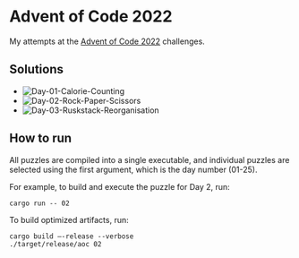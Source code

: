 # Advent of Code 2022

My attempts at the [Advent of Code 2022](https://adventofcode.com/2022) challenges.

## Solutions

* ![Day-01-Calorie-Counting](https://github.com/aroralanuk/aoc2022/actions/workflows/Day-01.yml/badge.svg?branch=main)
* ![Day-02-Rock-Paper-Scissors](https://github.com/aroralanuk/aoc2022/actions/workflows/Day-02.yml/badge.svg?branch=main)
* ![Day-03-Ruskstack-Reorganisation](https://github.com/aroralanuk/aoc2022/actions/workflows/Day-03.yml/badge.svg?branch=main)

## How to run

All puzzles are compiled into a single executable, and individual puzzles are selected using the first argument, which is the day number (01-25).

For example, to build and execute the puzzle for Day 2, run:

```
cargo run -- 02
```

To build optimized artifacts, run:

```
cargo build –-release --verbose
./target/release/aoc 02
```
